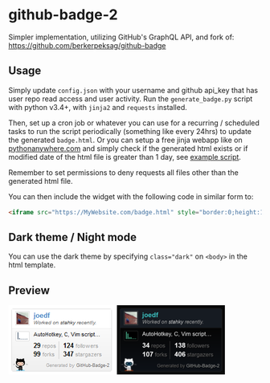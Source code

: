 # github-badge-2
 
Simpler implementation, utilizing GitHub's GraphQL API, and fork of:  
https://github.com/berkerpeksag/github-badge

## Usage
Simply update `config.json` with your username and github api_key that has user repo read access and user activity. Run the `generate_badge.py` script with python v3.4+, with `jinja2` and `requests` installed.

Then, set up a cron job or whatever you can use for a recurring / scheduled tasks to run the script periodically (something like every 24hrs) to update the generated `badge.html`. Or you can setup a free jinja webapp like on [pythonanywhere.com](https://pythonanywhere.com/) and simply check if the generated html exists or if modified date of the html file is greater than 1 day, see [example script](https://gist.github.com/joedf/84279ff7647d554a9d15f280a209c6b7).

Remember to set permissions to deny requests all files other than the generated html file.

You can then include the widget with the following code in similar form to:
```html
<iframe src="https://MyWebsite.com/badge.html" style="border:0;height:128px;width:200px;overflow:hidden;" frameBorder="0"></iframe>
```

## Dark theme / Night mode
You can use the dark theme by specifying `class="dark"` on `<body>` in the html template.

## Preview
![Light theme](preview.png) ![Dark theme](preview.dark.png)
